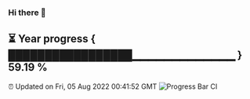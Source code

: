 ### Hi there 👋
⏳ Year progress { █████████████████▁▁▁▁▁▁▁▁▁▁▁▁▁ } 59.19 %
---
⏰ Updated on Fri, 05 Aug 2022 00:41:52 GMT
![Progress Bar CI](https://github.com/Moyi321/Moyi321/workflows/Progress%20Bar%20CI/badge.svg)
